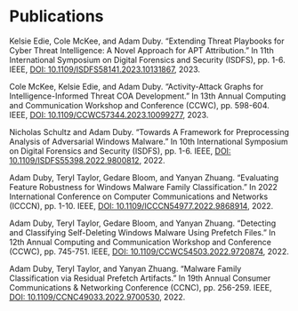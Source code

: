 # Publications

Kelsie Edie, Cole McKee, and Adam Duby. “Extending Threat Playbooks for Cyber Threat Intelligence: A Novel Approach for APT Attribution.” In 11th International Symposium on Digital Forensics and Security (ISDFS), pp. 1-6. IEEE, [DOI: 10.1109/ISDFS58141.2023.10131867](https://ieeexplore.ieee.org/document/10131867), 2023.

Cole McKee, Kelsie Edie, and Adam Duby. “Activity-Attack Graphs for Intelligence-Informed Threat COA Development.” In 13th Annual Computing and Communication Workshop and Conference (CCWC), pp. 598-604. IEEE, [DOI: 10.1109/CCWC57344.2023.10099277](https://ieeexplore.ieee.org/document/10099277), 2023.

Nicholas Schultz and Adam Duby. “Towards A Framework for Preprocessing Analysis of Adversarial Windows Malware.” In 10th International Symposium on Digital Forensics and Security (ISDFS), pp. 1-6. IEEE, [DOI: 10.1109/ISDFS55398.2022.9800812](https://ieeexplore.ieee.org/document/9800812), 2022.

Adam Duby, Teryl Taylor, Gedare Bloom, and Yanyan Zhuang. “Evaluating Feature Robustness for Windows Malware Family Classification.” In 2022 International Conference on Computer Communications and Networks (ICCCN), pp. 1-10. IEEE, [DOI: 10.1109/ICCCN54977.2022.9868914](https://ieeexplore.ieee.org/document/9868914), 2022.

Adam Duby, Teryl Taylor, Gedare Bloom, and Yanyan Zhuang. “Detecting and Classifying Self-Deleting Windows Malware Using Prefetch Files.” In 12th Annual Computing and Communication Workshop and Conference (CCWC), pp. 745-751. IEEE, [DOI: 10.1109/CCWC54503.2022.9720874](https://ieeexplore.ieee.org/document/9720874), 2022.

Adam Duby, Teryl Taylor, and Yanyan Zhuang. “Malware Family Classification via Residual Prefetch Artifacts.” In 19th Annual Consumer Communications & Networking Conference (CCNC), pp. 256-259. IEEE, [DOI: 10.1109/CCNC49033.2022.9700530](https://ieeexplore.ieee.org/document/9700530), 2022.
